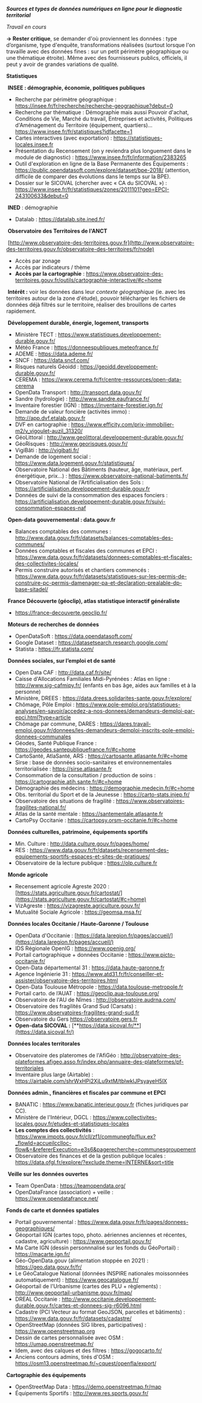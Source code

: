 ***Sources et types de données numériques en ligne pour le diagnostic territorial***

*Travail en cours*


**→ Rester critique**, se demander d'où proviennent les données : type d’organisme, type d'enquête, transformations réalisées (surtout lorsque l'on travaille avec des données fines : sur un petit périmètre géographique ou une thématique étroite). Même avec des fournisseurs publics, officiels, il peut y avoir de grandes variations de qualité.



**Statistiques**

​	**INSEE : démographie, économie, politiques publiques**

- Recherche par périmètre géographique : https://insee.fr/fr/recherche/recherche-geographique?debut=0
- Recherche par thématique : Démographie mais aussi Pouvoir d'achat, Conditions de Vie, Marché du travail, Entreprises et activités, Politiques d'Aménagement du Territoire (équipement, quartiers)… https://www.insee.fr/fr/statistiques?idfacette=1
- Cartes interactives (avec exportation) : https://statistiques-locales.insee.fr
- Présentation du Recensement (on y reviendra plus longuement dans le module de diagnostic) : https://www.insee.fr/fr/information/2383265
- Outil d'exploration en ligne de la Base Permanente des Équipements : https://public.opendatasoft.com/explore/dataset/bpe-2018/ (attention, difficile de comparer des évolutions dans le temps sur la BPE).
- Dossier sur le SICOVAL (chercher avec « CA du SICOVAL ») : https://www.insee.fr/fr/statistiques/zones/2011101?geo=EPCI-243100633&debut=0

 ​	**INED** : démographie

- Datalab : https://datalab.site.ined.fr/

​	**Observatoire des Territoires de l'ANCT**

​	[http://www.observatoire-des-territoires.gouv.fr](http://www.observatoire-des-territoires.gouv.fr/observatoire-des-territoires/fr/node)

- Accès par zonage
- Accès par indicateurs / thème
- **Accès par la cartographie** : https://www.observatoire-des-territoires.gouv.fr/outils/cartographie-interactive/#c=home



​	**Intérêt :** voir les données dans leur *contexte* *géographique* (ie. avec les territoires autour de la zone d'étude), pouvoir télécharger les fichiers de données déjà filtrés sur le territoire, réaliser des brouillons de cartes rapidement.



​	**Développement durable, énergie, logement, transports**

- Ministère TECT : https://www.statistiques.developpement-durable.gouv.fr/
- Météo France : https://donneespubliques.meteofrance.fr/
- ADEME : https://data.ademe.fr/
- SNCF : https://data.sncf.com/
- Risques naturels Géoidd : https://geoidd.developpement-durable.gouv.fr/
- CEREMA : https://www.cerema.fr/fr/centre-ressources/open-data-cerema
- OpenData Transport : http://transport.data.gouv.fr/
- Sandre (hydrologie) : http://www.sandre.eaufrance.fr/
- Inventaire forestier (IGN) : https://inventaire-forestier.ign.fr/
- Demande de valeur foncière (activités immo) : http://app.dvf.etalab.gouv.fr
- DVF en cartographie : https://www.efficity.com/prix-immobilier-m2/v_vigoulet-auzil_31320/
- GéoLittoral : http://www.geolittoral.developpement-durable.gouv.fr/
- GéoRisques : http://www.georisques.gouv.fr/
- VigiBâti : http://vigibati.fr/
- Demande de logement social : https://www.data.logement.gouv.fr/statistiques/
- Observatoire National des Bâtiments (hauteur, âge, matériaux, perf. énergétique, prix...) : https://www.observatoire-national-batiments.fr/
- Observatoire National de l'Artificialisation des Sols : https://artificialisation.developpement-durable.gouv.fr
- Données de suivi de la consommation des espaces fonciers : https://artificialisation.developpement-durable.gouv.fr/suivi-consommation-espaces-naf

​	**Open-data gouvernemental : data.gouv.fr**

- Balances comptables des communes : http://www.data.gouv.fr/fr/datasets/balances-comptables-des-communes/
- Données comptables et fiscales des communes et EPCI : https://www.data.gouv.fr/fr/datasets/donnees-comptables-et-fiscales-des-collectivites-locales/
- Permis construire autorisés et chantiers commencés : https://www.data.gouv.fr/fr/datasets/statistiques-sur-les-permis-de-construire-pc-permis-damenager-pa-et-declaration-prealable-dp-base-sitadel/



​	**France Découverte (géoclip), atlas statistique interactif généraliste**

- https://france-decouverte.geoclip.fr/



​	**Moteurs de recherches de données**

- OpenDataSoft : https://data.opendatasoft.com/
- Google Dataset : https://datasetsearch.research.google.com/
- Statista : https://fr.statista.com/


​	**Données sociales, sur l’emploi et de santé**

- Open Data CAF : http://data.caf.fr/site/
- Caisse d'Allocations Familiales Midi-Pyrénées : Atlas en ligne : http://www.sig-cafmipy.fr/ (enfants en bas âge, aides aux familles et à la personne)
- Ministère, DREES : https://data.drees.solidarites-sante.gouv.fr/explore/
- Chômage, Pôle Emploi : https://www.pole-emploi.org/statistiques-analyses/en-savoir/accedez-a-nos-donnees/demandeurs-demploi-par-epci.html?type=article
- Chômage par commune, DARES : https://dares.travail-emploi.gouv.fr/donnees/les-demandeurs-demploi-inscrits-pole-emploi-donnees-communales
- Géodes, Santé Publique France : https://geodes.santepubliquefrance.fr/#c=home
- CartoSanté, AtlaSanté, ARS : https://cartosante.atlasante.fr/#c=home
- Sirse : base de données socio-sanitaires et environnementales territorialisée : https://sirse.atlasante.fr
- Consommation de la consultation / production de soins : https://cartographie.atih.sante.fr/#c=home
- Démographie des médecins : https://demographie.medecin.fr/#c=home
- Obs. territorial du Sport et de la Jeunesse : https://carto-stats.injep.fr/
- Observatoire des situations de fragilité : https://www.observatoires-fragilites-national.fr/
- Atlas de la santé mentale : https://santementale.atlasante.fr
- CartoPsy Occitanie : https://cartopsy.orsm-occitanie.fr/#c=home

​	**Données culturelles, patrimoine, équipements sportifs**
- Min. Culture : http://data.culture.gouv.fr/pages/home/
- RES : https://www.data.gouv.fr/fr/datasets/recensement-des-equipements-sportifs-espaces-et-sites-de-pratiques/
- Observatoire de la lecture publique : https://olp.culture.fr


​	**Monde agricole**

- Recensement agricole Agreste 2020 : [https://stats.agriculture.gouv.fr/cartostat/](https://stats.agriculture.gouv.fr/cartostat/#c=home)
- VizAgreste : https://vizagreste.agriculture.gouv.fr/
- Mutualité Sociale Agricole : https://geomsa.msa.fr/


​	**Données locales Occitanie / Haute-Garonne / Toulouse**

- OpenData d'Occitanie : [https://data.laregion.fr/pages/accueil/](https://data.laregion.fr/pages/accueil/)
- IDS Régionale OpenIG : https://www.openig.org/
- Portail cartographique + données Occitanie : https://www.picto-occitanie.fr/
- Open-Data départemental 31 : https://data.haute-garonne.fr
- Agence Ingénierie 31 : https://www.atd31.fr/fr/conseiller-et-assister/observatoire-des-territoires.html
- Open-Data Toulouse Métropole : https://data.toulouse-metropole.fr
- Portail carto. de l’AUAT : https://geoclip.aua-toulouse.org/
- Observatoire de l'AU de Nîmes : http://observatoire.audrna.com/
- Observatoire des fragilités Grand Sud (Carsats) : https://www.observatoires-fragilites-grand-sud.fr
- Observatoire du Gers https://observatoire.gers.fr
- **Open-data SICOVAL :** [**https://data.sicoval.fr/**](https://data.sicoval.fr/)

​	**Données locales territorales**
- Observatoire des plateromes de l'AfiGéo : http://observatoire-des-plateformes.afigeo.asso.fr/index.php/annuaire-des-plateformes/pf-territoriales
- Inventaire plus large (Airtable) : https://airtable.com/shrWxHPi2XjLu9xtM/tblwklJPsyayeH5lX

​	**Données admin., financières et fiscales par commune et EPCI**

- BANATIC : https://www.banatic.interieur.gouv.fr (fiches juridiques par CC).
- Ministère de l'Intérieur, DGCL : https://www.collectivites-locales.gouv.fr/etudes-et-statistiques-locales
- **Les comptes des collectivités** : https://www.impots.gouv.fr/cll/zf1/communegfp/flux.ex?_flowId=accueilcclloc-flow&=&refererExecution=e3s6&pagerecherche=communesgroupement
- Observatoire des finances et de la gestion publique locales : https://data.ofgl.fr/explore/?exclude.theme=INTERNE&sort=title



​	**Veille sur les données ouvertes**

- Team OpenData : https://teamopendata.org/
- OpenDataFrance (association) + veille  : https://www.opendatafrance.net/


**Fonds de carte et données spatiales**

- Portail gouvernemental : https://www.data.gouv.fr/fr/pages/donnees-geographiques/
- Géoportail IGN (cartes topo, photo. aériennes anciennes et récentes, cadastre, agriculture) : https://www.geoportail.gouv.fr/
- Ma Carte IGN (dessin personnnalisé sur les fonds du GéoPortail) : https://macarte.ign.fr/
- Géo-OpenData.gouv (alimentation stoppée en 2021) : https://geo.data.gouv.fr/fr/
- Le GéoCatalogue National (données INSPIRE nationales moissonnées automatiquement) : https://www.geocatalogue.fr/
- Géoportail de l'Urbanisme (cartes des PLU + règlements) : http://www.geoportail-urbanisme.gouv.fr/map/
- DREAL Occitanie : http://www.occitanie.developpement-durable.gouv.fr/cartes-et-donnees-sig-r6096.html
- Cadastre (PCI Vecteur au format GeoJSON, parcelles et bâtiments) : https://www.data.gouv.fr/fr/datasets/cadastre/
- OpenStreetMap (données SIG libres, participatives) : https://www.openstreetmap.org
- Dessin de cartes personnalisée avec OSM : https://umap.openstreetmap.fr/
- Idem, avec des calques et des filtres : https://gogocarto.fr/
- Anciens contours admins, tirés d'OSM : https://osm13.openstreetmap.fr/~cquest/openfla/export/

**Cartographie des équipements**
- OpenStreetMap Data : https://demo.openstreetmap.fr/map
- Équipements Sportifs : http://www.res.sports.gouv.fr/
